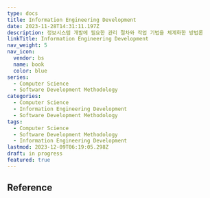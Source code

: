```yaml
---
type: docs
title: Information Engineering Development
date: 2023-11-28T14:31:11.197Z
description: 정보시스템 개발에 필요한 관리 절차와 작업 기법을 체계화한 방법론
linkTitle: Information Engineering Development
nav_weight: 5
nav_icon:
  vendor: bs
  name: book
  color: blue
series:
  - Computer Science
  - Software Development Methodology
categories:
  - Computer Science
  - Information Engineering Development
  - Software Development Methodology
tags:
  - Computer Science
  - Software Development Methodology
  - Information Engineering Development
lastmod: 2023-12-09T06:19:05.298Z
draft: in progress
featured: true
---
```


## Reference
